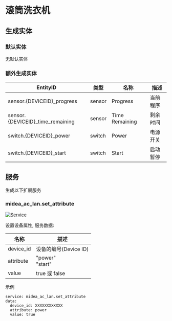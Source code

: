 # 滚筒洗衣机

## 生成实体
### 默认实体
无默认实体

### 额外生成实体

EntityID | 类型 | 名称 | 描述 
--- | --- | --- | ---
sensor.{DEVICEID}_progress | sensor | Progress | 当前程序
sensor.{DEVICEID}_time_remaining | sensor | Time Remaining | 剩余时间
switch.{DEVICEID}_power | switch | Power | 电源开关
switch.{DEVICEID}_start | switch | Start | 启动暂停

## 服务
生成以下扩展服务

### midea_ac_lan.set_attribute

[![Service](https://my.home-assistant.io/badges/developer_call_service.svg)](https://my.home-assistant.io/redirect/developer_call_service/?service=midea_ac_lan.set_attribute)

设置设备属性, 服务数据:

名称 | 描述
--- | ---
device_id | 设备的编号(Device ID)
attribute | "power"<br/>"start"
value | true 或 false

示例
```
service: midea_ac_lan.set_attribute
data:
  device_id: XXXXXXXXXXXX
  attribute: power
  value: true
```